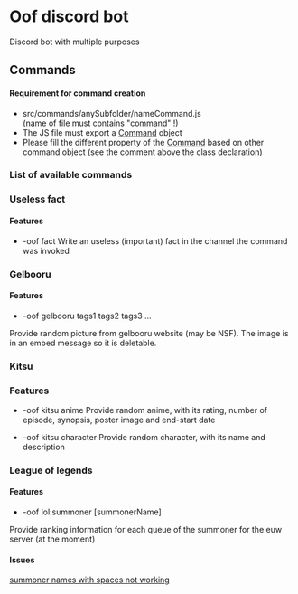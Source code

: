 # Oof discord bot

Discord bot with multiple purposes

## Commands

#### Requirement for command creation

* src/commands/anySubfolder/nameCommand.js 
<br> (name of file must contains "command" !)
* The JS file must export a [Command](https://github.com/ingerable/Oof-Discord-Bot/blob/master/src/command.js) object 
* Please fill the different property of the [Command](https://github.com/ingerable/Oof-Discord-Bot/blob/master/src/command.js) based on other command object (see the comment above the class declaration)

### List of available commands

### Useless fact

#### Features
* -oof fact
Write an useless (important) fact in the channel the command was invoked

### Gelbooru

#### Features
* -oof gelbooru tags1 tags2 tags3 ...

Provide random picture from gelbooru website (may be NSF). The image is in an embed message so it is deletable.


### Kitsu

### Features

*  -oof kitsu anime
Provide random anime, with its rating, number of episode, synopsis, poster image and end-start date

* -oof kitsu character
Provide random character, with its name and description


### League of legends

#### Features

* -oof lol:summoner [summonerName]

Provide ranking information for each queue of the summoner for the euw server (at the moment)

#### Issues
[summoner names with spaces not working](https://github.com/ingerable/Oof-Discord-Bot/issues/4)

